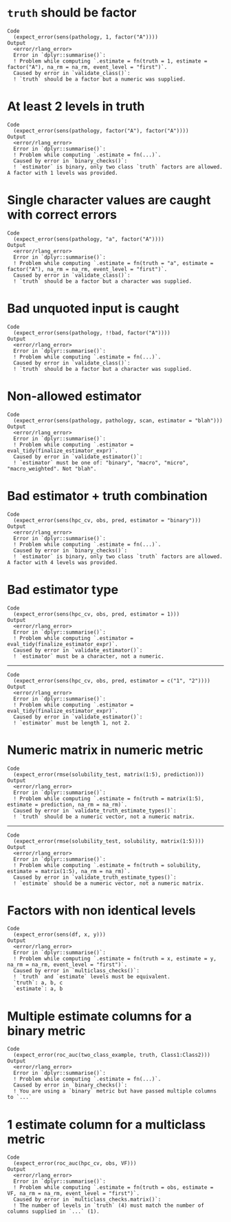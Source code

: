# `truth` should be factor

    Code
      (expect_error(sens(pathology, 1, factor("A"))))
    Output
      <error/rlang_error>
      Error in `dplyr::summarise()`:
      ! Problem while computing `.estimate = fn(truth = 1, estimate = factor("A"), na_rm = na_rm, event_level = "first")`.
      Caused by error in `validate_class()`:
      ! `truth` should be a factor but a numeric was supplied.

# At least 2 levels in truth

    Code
      (expect_error(sens(pathology, factor("A"), factor("A"))))
    Output
      <error/rlang_error>
      Error in `dplyr::summarise()`:
      ! Problem while computing `.estimate = fn(...)`.
      Caused by error in `binary_checks()`:
      ! `estimator` is binary, only two class `truth` factors are allowed. A factor with 1 levels was provided.

# Single character values are caught with correct errors

    Code
      (expect_error(sens(pathology, "a", factor("A"))))
    Output
      <error/rlang_error>
      Error in `dplyr::summarise()`:
      ! Problem while computing `.estimate = fn(truth = "a", estimate = factor("A"), na_rm = na_rm, event_level = "first")`.
      Caused by error in `validate_class()`:
      ! `truth` should be a factor but a character was supplied.

# Bad unquoted input is caught

    Code
      (expect_error(sens(pathology, !!bad, factor("A"))))
    Output
      <error/rlang_error>
      Error in `dplyr::summarise()`:
      ! Problem while computing `.estimate = fn(...)`.
      Caused by error in `validate_class()`:
      ! `truth` should be a factor but a character was supplied.

# Non-allowed estimator

    Code
      (expect_error(sens(pathology, pathology, scan, estimator = "blah")))
    Output
      <error/rlang_error>
      Error in `dplyr::summarise()`:
      ! Problem while computing `.estimator = eval_tidy(finalize_estimator_expr)`.
      Caused by error in `validate_estimator()`:
      ! `estimator` must be one of: "binary", "macro", "micro", "macro_weighted". Not "blah".

# Bad estimator + truth combination

    Code
      (expect_error(sens(hpc_cv, obs, pred, estimator = "binary")))
    Output
      <error/rlang_error>
      Error in `dplyr::summarise()`:
      ! Problem while computing `.estimate = fn(...)`.
      Caused by error in `binary_checks()`:
      ! `estimator` is binary, only two class `truth` factors are allowed. A factor with 4 levels was provided.

# Bad estimator type

    Code
      (expect_error(sens(hpc_cv, obs, pred, estimator = 1)))
    Output
      <error/rlang_error>
      Error in `dplyr::summarise()`:
      ! Problem while computing `.estimator = eval_tidy(finalize_estimator_expr)`.
      Caused by error in `validate_estimator()`:
      ! `estimator` must be a character, not a numeric.

---

    Code
      (expect_error(sens(hpc_cv, obs, pred, estimator = c("1", "2"))))
    Output
      <error/rlang_error>
      Error in `dplyr::summarise()`:
      ! Problem while computing `.estimator = eval_tidy(finalize_estimator_expr)`.
      Caused by error in `validate_estimator()`:
      ! `estimator` must be length 1, not 2.

# Numeric matrix in numeric metric

    Code
      (expect_error(rmse(solubility_test, matrix(1:5), prediction)))
    Output
      <error/rlang_error>
      Error in `dplyr::summarise()`:
      ! Problem while computing `.estimate = fn(truth = matrix(1:5), estimate = prediction, na_rm = na_rm)`.
      Caused by error in `validate_truth_estimate_types()`:
      ! `truth` should be a numeric vector, not a numeric matrix.

---

    Code
      (expect_error(rmse(solubility_test, solubility, matrix(1:5))))
    Output
      <error/rlang_error>
      Error in `dplyr::summarise()`:
      ! Problem while computing `.estimate = fn(truth = solubility, estimate = matrix(1:5), na_rm = na_rm)`.
      Caused by error in `validate_truth_estimate_types()`:
      ! `estimate` should be a numeric vector, not a numeric matrix.

# Factors with non identical levels

    Code
      (expect_error(sens(df, x, y)))
    Output
      <error/rlang_error>
      Error in `dplyr::summarise()`:
      ! Problem while computing `.estimate = fn(truth = x, estimate = y, na_rm = na_rm, event_level = "first")`.
      Caused by error in `multiclass_checks()`:
      ! `truth` and `estimate` levels must be equivalent.
      `truth`: a, b, c
      `estimate`: a, b

# Multiple estimate columns for a binary metric

    Code
      (expect_error(roc_auc(two_class_example, truth, Class1:Class2)))
    Output
      <error/rlang_error>
      Error in `dplyr::summarise()`:
      ! Problem while computing `.estimate = fn(...)`.
      Caused by error in `binary_checks()`:
      ! You are using a `binary` metric but have passed multiple columns to `...`

# 1 estimate column for a multiclass metric

    Code
      (expect_error(roc_auc(hpc_cv, obs, VF)))
    Output
      <error/rlang_error>
      Error in `dplyr::summarise()`:
      ! Problem while computing `.estimate = fn(truth = obs, estimate = VF, na_rm = na_rm, event_level = "first")`.
      Caused by error in `multiclass_checks.matrix()`:
      ! The number of levels in `truth` (4) must match the number of columns supplied in `...` (1).

